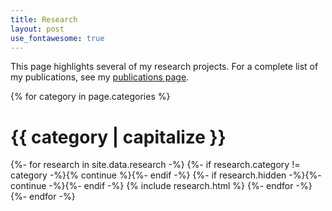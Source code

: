 ```yaml
---
title: Research
layout: post
use_fontawesome: true
---
```


This page highlights several of my research projects. For a complete list of my publications, see my [publications page](./publications.html).

{% for category in page.categories %}
  <div class="border-bottom">
  <h1 class="section-title">{{ category | capitalize }}</h1>
  {%- for research in site.data.research -%}
    {%- if research.category != category -%}{% continue %}{%- endif -%}
    {%- if research.hidden -%}{%- continue -%}{%- endif -%}
    {% include research.html %}
  {%- endfor -%}
  </div>
{%- endfor -%}


